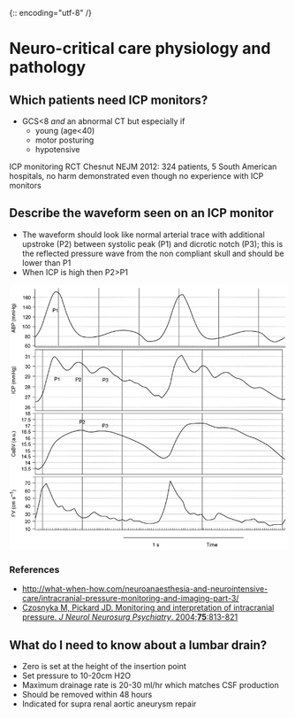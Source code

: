 {:: encoding="utf-8" /}

# Neuro-critical care physiology and pathology

## Which patients need ICP monitors?

- GCS<8 _and_ an abnormal CT but especially if 
    - young (age<40)
    - motor posturing
    - hypotensive

ICP monitoring RCT Chesnut NEJM 2012: 324 patients, 5 South American hospitals, no harm demonstrated even though no experience with ICP monitors

## Describe the waveform seen on an ICP monitor

- The waveform should look like normal arterial trace with additional upstroke (P2) between systolic peak (P1) and dicrotic notch (P3); this is the reflected pressure wave from the non compliant skull and should be lower than P1
- When ICP is high then P2>P1

![ICP waveforms](img/150227_icp_waveforms.png)

### References

- http://what-when-how.com/neuroanaesthesia-and-neurointensive-care/intracranial-pressure-monitoring-and-imaging-part-3/
- [Czosnyka M, Pickard JD. Monitoring and interpretation of intracranial pressure. *J Neurol Neurosurg Psychiatry*. 2004;**75**:813-821](http://jnnp.bmj.com/content/75/6/813.full)


## What do I need to know about a lumbar drain?

- Zero is set at the height of the insertion point
- Set pressure to 10-20cm H2O
- Maximum drainage rate is 20-30 ml/hr  which matches CSF production 
- Should be removed within 48 hours
- Indicated for supra renal aortic aneurysm repair 
